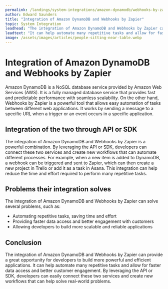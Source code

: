```yaml
---
permalink: /landings/system-integrations/amazon-dynamodb/webhooks-by-zapier
author: Edward Saunders
title: "Integration of Amazon DynamoDB and Webhooks by Zapier"
topic: System Integration
leadhead: "The integration of Amazon DynamoDB and Webhooks by Zapier can provide a great opportunity for developers to build more powerful and efficient applications"
leadtext: "It can help automate many repetitive tasks and allow for faster data access and better customer engagement. By leveraging the API or SDK, developers can easily connect these two services and create new workflows that can help solve real-world problems."
image: /assets/images/articles/people-sitting-near-table.webp
---
```

<div class="arttext">
<h1>Integration of Amazon DynamoDB and Webhooks by Zapier</h1>

<p>Amazon DynamoDB is a NoSQL database service provided by Amazon Web Services (AWS). It is a fully managed database service that provides fast and predictable performance with seamless scalability. On the other hand, Webhooks by Zapier is a powerful tool that allows easy automation of tasks between different web applications. It works by sending a message to a specific URL when a trigger or an event occurs in a specific application.</p>

<h2>Integration of the two through API or SDK</h2>

<p>The integration of Amazon DynamoDB and Webhooks by Zapier is a powerful combination. By leveraging the API or SDK, developers can connect these two services and create new workflows that can automate different processes. For example, when a new item is added to DynamoDB, a webhook can be triggered and sent to Zapier, which can then create a new project in Trello or add it as a task in Asana. This integration can help reduce the time and effort required to perform many repetitive tasks.</p>

<h2>Problems their integration solves</h2>

<p>The integration of Amazon DynamoDB and Webhooks by Zapier can solve several problems, such as:</p>

<ul>
  <li>Automating repetitive tasks, saving time and effort</li>
  <li>Providing faster data access and better engagement with customers</li>
  <li>Allowing developers to build more scalable and reliable applications</li>
</ul>

<h2>Conclusion</h2>

<p>The integration of Amazon DynamoDB and Webhooks by Zapier can provide a great opportunity for developers to build more powerful and efficient applications. It can help automate many repetitive tasks and allow for faster data access and better customer engagement. By leveraging the API or SDK, developers can easily connect these two services and create new workflows that can help solve real-world problems.</p>

</div>